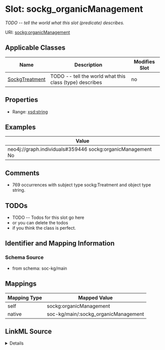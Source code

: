 

# Slot: sockg_organicManagement


_TODO -- tell the world what this slot (predicate) describes._





URI: [sockg:organicManagement](http://www.semanticweb.org/sockg/ontologies/2024/0/soil-carbon-ontology/organicManagement)



<!-- no inheritance hierarchy -->





## Applicable Classes

| Name | Description | Modifies Slot |
| --- | --- | --- |
| [SockgTreatment](../classes/SockgTreatment.md) | TODO -- tell the world what this class (type) describes |  no  |







## Properties

* Range: [xsd:string](http://www.w3.org/2001/XMLSchema#string)






## Examples

| Value |
| --- |
| neo4j://graph.individuals#359446 sockg:organicManagement No |

## Comments

* 769 occurrences with subject type sockg:Treatment and object type string.

## TODOs

* TODO -- Todos for this slot go here
* or you can delete the todos
* if you think the class is perfect.

## Identifier and Mapping Information







### Schema Source


* from schema: soc-kg/main




## Mappings

| Mapping Type | Mapped Value |
| ---  | ---  |
| self | sockg:organicManagement |
| native | soc-kg/main/:sockg_organicManagement |




## LinkML Source

<details>
```yaml
name: sockg_organicManagement
description: TODO -- tell the world what this slot (predicate) describes.
todos:
- TODO -- Todos for this slot go here
- or you can delete the todos
- if you think the class is perfect.
comments:
- 769 occurrences with subject type sockg:Treatment and object type string.
examples:
- value: neo4j://graph.individuals#359446 sockg:organicManagement No
from_schema: soc-kg/main
rank: 1000
slot_uri: sockg:organicManagement
alias: sockg_organicManagement
domain_of:
- sockg_Treatment
range: string

```
</details>